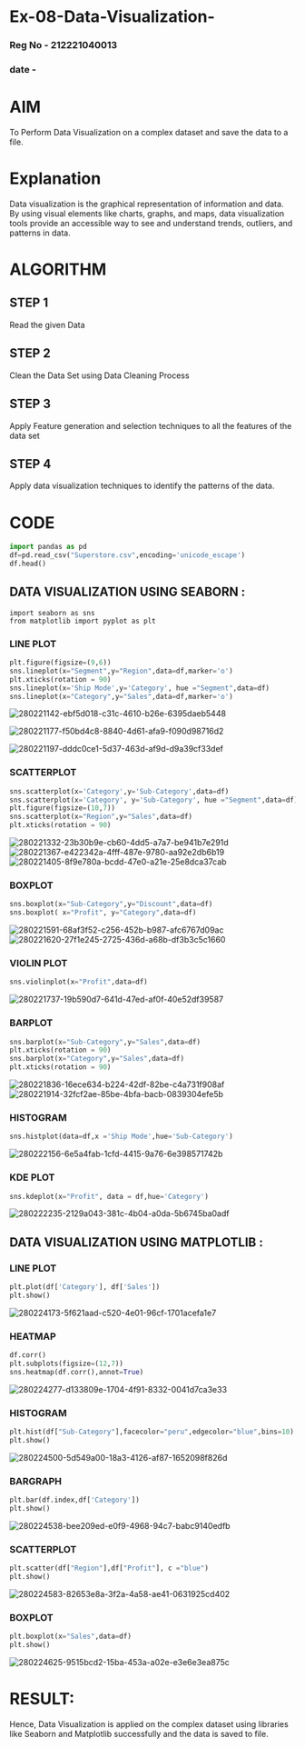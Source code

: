 # Ex-08-Data-Visualization-
### Reg No - 212221040013  
### date - 
# AIM
To Perform Data Visualization on a complex dataset and save the data to a file.

# Explanation
Data visualization is the graphical representation of information and data. By using visual elements like charts, graphs, and maps, data visualization tools provide an accessible way to see and understand trends, outliers, and patterns in data.

# ALGORITHM
## STEP 1
Read the given Data

## STEP 2
Clean the Data Set using Data Cleaning Process

## STEP 3
Apply Feature generation and selection techniques to all the features of the data set

## STEP 4
Apply data visualization techniques to identify the patterns of the data.

# CODE
```python
import pandas as pd
df=pd.read_csv("Superstore.csv",encoding='unicode_escape')
df.head()
```
## DATA VISUALIZATION USING SEABORN :
```
import seaborn as sns
from matplotlib import pyplot as plt
```
### LINE PLOT
```python
plt.figure(figsize=(9,6))
sns.lineplot(x="Segment",y="Region",data=df,marker='o')
plt.xticks(rotation = 90)
sns.lineplot(x='Ship Mode',y='Category', hue ="Segment",data=df)
sns.lineplot(x="Category",y="Sales",data=df,marker='o')
```
![280221142-ebf5d018-c31c-4610-b26e-6395daeb5448](https://github.com/Anbuselvan04/ODD2023-Datascience-Ex-08/assets/119410896/91295ef2-7567-4879-9f1f-3acff4c01169)

![280221177-f50bd4c8-8840-4d61-afa9-f090d98716d2](https://github.com/Anbuselvan04/ODD2023-Datascience-Ex-08/assets/119410896/cbbe6935-064a-42e9-8fc8-a3e3051db378)

![280221197-dddc0ce1-5d37-463d-af9d-d9a39cf33def](https://github.com/Anbuselvan04/ODD2023-Datascience-Ex-08/assets/119410896/3a194f7e-e863-42af-8172-c2e420db0d74)


### SCATTERPLOT
```python
sns.scatterplot(x='Category',y='Sub-Category',data=df)
sns.scatterplot(x='Category', y='Sub-Category', hue ="Segment",data=df)
plt.figure(figsize=(10,7))
sns.scatterplot(x="Region",y="Sales",data=df)
plt.xticks(rotation = 90)
```
![280221332-23b30b9e-cb60-4dd5-a7a7-be941b7e291d](https://github.com/Anbuselvan04/ODD2023-Datascience-Ex-08/assets/119410896/fa17bd93-9118-4e1e-a1fd-06b2aee6e602)
![280221367-e422342a-4fff-487e-9780-aa92e2db6b19](https://github.com/Anbuselvan04/ODD2023-Datascience-Ex-08/assets/119410896/a9a074be-975a-4337-80ec-9a1f09ddaaa5)
![280221405-8f9e780a-bcdd-47e0-a21e-25e8dca37cab](https://github.com/Anbuselvan04/ODD2023-Datascience-Ex-08/assets/119410896/ff179a67-35ff-4ec3-a2b6-ff40fd33f1dd)

### BOXPLOT
```python
sns.boxplot(x="Sub-Category",y="Discount",data=df)
sns.boxplot( x="Profit", y="Category",data=df)
```
![280221591-68af3f52-c256-452b-b987-afc6767d09ac](https://github.com/Anbuselvan04/ODD2023-Datascience-Ex-08/assets/119410896/e8c2fb01-9480-4c1b-bb29-5d8f561d5a45)
![280221620-27f1e245-2725-436d-a68b-df3b3c5c1660](https://github.com/Anbuselvan04/ODD2023-Datascience-Ex-08/assets/119410896/959597e8-e10c-4141-98ad-a86f8211d9f3)

### VIOLIN PLOT
```python
sns.violinplot(x="Profit",data=df)
```
![280221737-19b590d7-641d-47ed-af0f-40e52df39587](https://github.com/Anbuselvan04/ODD2023-Datascience-Ex-08/assets/119410896/1cb9bdb2-acf1-47e8-aa4a-8d7c15359675)

### BARPLOT
```python
sns.barplot(x="Sub-Category",y="Sales",data=df)
plt.xticks(rotation = 90)
sns.barplot(x="Category",y="Sales",data=df)
plt.xticks(rotation = 90)
```
![280221836-16ece634-b224-42df-82be-c4a731f908af](https://github.com/Anbuselvan04/ODD2023-Datascience-Ex-08/assets/119410896/32a54dbb-c69a-4648-93d8-94c35e7d69e7)
![280221914-32fcf2ae-85be-4bfa-bacb-0839304efe5b](https://github.com/Anbuselvan04/ODD2023-Datascience-Ex-08/assets/119410896/920c2dab-16ad-4744-8efc-c940b0f88c3c)

### HISTOGRAM
```python
sns.histplot(data=df,x ='Ship Mode',hue='Sub-Category')
``` 
![280222156-6e5a4fab-1cfd-4415-9a76-6e398571742b](https://github.com/Anbuselvan04/ODD2023-Datascience-Ex-08/assets/119410896/602511cf-9ac3-4413-bbfd-198232900fef)

### KDE PLOT
```python
sns.kdeplot(x="Profit", data = df,hue='Category')
```
![280222235-2129a043-381c-4b04-a0da-5b6745ba0adf](https://github.com/Anbuselvan04/ODD2023-Datascience-Ex-08/assets/119410896/22103f54-d148-4a89-ba62-068a9d9d4fc3)

## DATA VISUALIZATION USING MATPLOTLIB :
### LINE PLOT
```python
plt.plot(df['Category'], df['Sales'])
plt.show()
```
![280224173-5f621aad-c520-4e01-96cf-1701acefa1e7](https://github.com/Anbuselvan04/ODD2023-Datascience-Ex-08/assets/119410896/15663533-8d6c-4fc1-b9df-94d0fa2fe846)

### HEATMAP
```python
df.corr()
plt.subplots(figsize=(12,7))
sns.heatmap(df.corr(),annot=True)
```
![280224277-d133809e-1704-4f91-8332-0041d7ca3e33](https://github.com/Anbuselvan04/ODD2023-Datascience-Ex-08/assets/119410896/aaa31e48-495c-45e7-852d-ea2289110546)


### HISTOGRAM
```python
plt.hist(df["Sub-Category"],facecolor="peru",edgecolor="blue",bins=10)
plt.show()
```
![280224500-5d549a00-18a3-4126-af87-1652098f826d](https://github.com/Anbuselvan04/ODD2023-Datascience-Ex-08/assets/119410896/d665fa55-4a7c-4d2a-bcdd-17ed03f97bcf)

### BARGRAPH 
```python
plt.bar(df.index,df['Category'])
plt.show()
```
![280224538-bee209ed-e0f9-4968-94c7-babc9140edfb](https://github.com/Anbuselvan04/ODD2023-Datascience-Ex-08/assets/119410896/04580e06-0224-4db0-addd-adfaae323a6a)

### SCATTERPLOT
```python
plt.scatter(df["Region"],df["Profit"], c ="blue")
plt.show() 
```
![280224583-82653e8a-3f2a-4a58-ae41-0631925cd402](https://github.com/Anbuselvan04/ODD2023-Datascience-Ex-08/assets/119410896/a6d33218-0ec7-41bf-9a07-296062f8285a)

### BOXPLOT
```python
plt.boxplot(x="Sales",data=df)
plt.show()
```
![280224625-9515bcd2-15ba-453a-a02e-e3e6e3ea875c](https://github.com/Anbuselvan04/ODD2023-Datascience-Ex-08/assets/119410896/d7a39ddf-f238-492b-ba93-7e64032627b1)

# RESULT:
Hence, Data Visualization is applied on the complex dataset using libraries like Seaborn and Matplotlib successfully and the data is saved to file.
